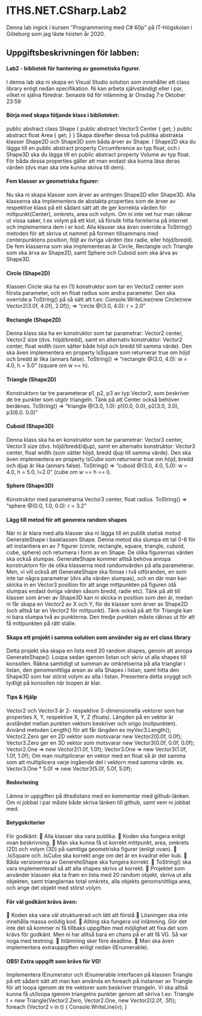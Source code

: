 # ITHS.NET.CSharp.Lab2

Denna lab ingick i kursen "Programmering med C# 60p" på IT-Högskolan i Göteborg som jag läste hösten år 2020.

## Uppgiftsbeskrivningen för labben:
#### Lab2 - bibliotek för hantering av geometiska figurer.
I denna lab ska ni skapa en Visual Studio solution som innehåller ett class library
enligt nedan specifikation. Ni kan arbeta självständigt eller i par, vilket ni själva
föredrar. Senaste tid för inlämning är Onsdag 7:e Oktober 23:59
#### Börja med skapa följande klass i biblioteket:
public abstract class Shape
 {
 public abstract Vector3 Center { get; }
 public abstract float Area { get; }
}
Skapa därefter dessa två publika abstrakta klasser Shape2D och Shape3D som
båda ärver av Shape. I Shape2D ska du lägga till en public abstract property
Circumference av typ float, och i Shape3D ska du lägga till en public abstract
property Volume av typ float. För båda dessa properties gäller att man endast ska
kunna läsa deras värden (dvs man ska inte kunna skriva till dem).
#### Fem klasser av geometriska figurer:
Nu ska ni skapa klasser som ärver av antingen Shape2D eller Shape3D. Alla
klasserna ska implementera de abstakta properties som de ärver av respektive
klass på ett sådant sätt att de ger korrekta värden för mittpunkt(Center), omkrets,
area och volym. Om ni inte vet hur man räknar ut vissa saker, t.ex volym på ett
klot, så försök hitta formlerna på internet och implementera dem i er kod.
Alla klasser ska även override:a ToString() metoden för att skriva ut namnet på
formen tillsammans med centerpunktens position, följt av övriga värden (tex
radie, eller höjd/bredd).
De fem klasserna som ska implementeras är Circle, Rectangle och Triangle som
ska ärva av Shape2D, samt Sphere och Cuboid som ska ärva av Shape3D. 
#### Circle (Shape2D)
Klassen Circle ska ha en (1) konstruktor som tar en Vector2 center som första
parameter, och en float radius som andra parameter. Den ska override:a
ToString() på så sätt att t.ex:
Console.WriteLine(new Circle(new Vector2(3.0f, 4.0f), 2.0f));
=> “circle @(3.0, 4.0): r = 2.0”
#### Rectangle (Shape2D)
Denna klass ska ha en konstruktor som tar parametrar: Vector2 center, Vector2
size (dvs. höjd/bredd), samt en alternativ konstruktor: Vector2 center, float width
(som sätter både höjd och bredd till samma värde).
Den ska även implementera en property IsSquare som returnerar true om höjd
och bredd är lika (annars false).
ToString() => “rectangle @(3.0, 4.0): w = 4.0, h = 5.0” (square om w == h).
#### Triangle (Shape2D)
Konstruktorn tar tre parameterar p1, p2, p3 av typ Vector2, som beskriver de tre
punkter som utgör triangeln. Tänk på att Center också behöver beräknas.
ToString() => “triangle @(3.0, 1.0): p1(0.0, 0.0), p2(3.0, 3.0), p3(6.0. 0.0)”
#### Cuboid (Shape3D)
Denna klass ska ha en konstruktor som tar parametrar: Vector3 center, Vector3
size (dvs. höjd/bredd/djup), samt en alternativ konstruktor: Vector3 center, float
width (som sätter höjd, bredd djup till samma värde).
Den ska även implementera en property IsCube som returnerar true om höjd,
bredd och djup är lika (annars false).
ToString() => “cuboid @(3.0, 4.0, 5.0): w = 4.0, h = 5.0, l=2.0” (cube om w == h ==
l). 
#### Sphere (Shape3D)
Konstruktor med parametrarna Vector3 center, float radius.
ToString() => “sphere @(0.0, 1.0, 0.0): r = 3.2”
#### Lägg till metod för att generera random shapes
När ni är klara med alla klasser ska ni lägga till en publik statisk metod
GenerateShape i basklassen Shape. Denna metod ska slumpa ett tal 0-6 för att
instantiera en av 7 figurer (circle, rectangle, square, triangle, cuboid, cube,
sphere) och returnera i form av en Shape.
De olika figurernas värden ska också slumpas. GenerateShape kommer alltså
behöva anropa konstruktorn för de olika klasserna med randomvärden på alla
parameterar.
Men, vi vill också att GenerateShape ska finnas i två utföranden, en som inte tar
några parametrar (dvs alla värden slumpas), och en där man kan skicka in en
Vector3 position för att ange mittpunkten på figuren (då slumpas endast övriga
värden såsom bredd, radie etc). Tänk på att till klasser som ärver av Shape3D kan
ni skicka in position som den är, medan ni får skapa en Vector2 av X och Y, för de
klasser som ärver av Shape2D (och alltså tar en Vector2 för mittpunkt).
Tänk också på att för Triangle kan ni bara slumpa två av punkterna. Den tredje
punkten måste räknas ut för att få mittpunkten på rätt ställe.
#### Skapa ett projekt i samma solution som använder sig av ert class library
Detta projekt ska skapa en lista med 20 random shapes, genom att anropa
GenerateShape(). Loopa sedan igenom listan och skriv ut alla shapes till konsollen.
Räkna samtidigt ut summan av omkretserna på alla trianglar i listan,
den genomsnittliga arean av alla Shapes i listan,
samt hitta den Shape3D som har störst volym av alla i listan.
Presentera detta snyggt och tydligt på konsollen när loopen är klar. 
#### Tips & Hjälp
Vector2 och Vector3 är 2- respektive 3-dimensionella vektorer som har properties
X, Y, respektive X, Y, Z (floats).
Längden på en vektor är avståndet mellan punkten vektorn beskriver och origo
(nollpunkten). Använd metoden Length() för att får längden ex myVec3.Length();
Vector2.Zero ger en 2D vektor som motsvarar new Vector2(0.0f, 0.0f);
Vector3.Zero ger en 3D vektor som motsvarar new Vector3(0.0f, 0.0f, 0.0f);
Vector2.One => new Vector2(1.0f, 1.0f);
Vector3.One => new Vector3(1.0f, 1.0f, 1.0f);
Om man multiplicerar en vektor med en float så är det samma som att
multiplicera varje ingående del i vektorn med samma värde.
ex. Vector3.One * 5.0f => new Vector3(5.0f, 5.0f, 5.0f);
#### Redovisning
Lämna in uppgiften på ithsdistans med en kommentar med github-länken.
Om ni jobbat i par måste både skriva länken till github, samt vem ni jobbat med.
#### Betygskriterier
För godkänt:
 Alla klasser ska vara publika.
 Koden ska fungera enligt ovan beskrivning.
 Man ska kunna få ut korrekt mittpunkt, area, omkrets (2D) och volym (3D)
på samtliga geometriska figurer (enligt ovan).
 .IsSquare och .IsCube ska korrekt ange om det är en kvadrat eller kub.
 Båda versionerna av GenereteShape ska fungera korrekt.
 ToString() ska vara implementerad så att alla shapes skrivs ut korrekt.
 Projektet som använder klassen ska ta fram en lista med 20 random objekt,
skriva ut alla objekten, samt trianglarnas total omkrets, alla objekts
genomsnittliga area, och ange det objekt med störst volym. 
#### För väl godkänt krävs även:
 Koden ska vara väl strukturerad och lätt att förstå
 Lösningen ska inte innehålla massa onödig kod.
 Allting ska fungera vid inlämning. Gör det inte det så kommer ni få tillbaks
uppgiften med möjlighet att fixa det som krävs för godkänt. Men ni har
alltså bara en chans på er att få VG. Så var noga med testning.
 Inlämning sker före deadline.
 Man ska även implementera extrauppgiften enligt nedan (IEnumerable).
#### OBS! Extra uppgift som krävs för VG!
Implementera IEnumerator och IEnumerable interfacen på klassen Triangle på
ett sådant sätt att man kan använda en foreach på instanser av Triangle för att
loopa igenom de tre vektorer som beskriver triangeln.
Vi ska alltså kunna få ut/loopa igenom triangelns punkter genom att skriva t.ex:
Triangle t = new Triangle(Vector2.Zero, Vector2.One, new Vector2(2.0f, .5f));
foreach (Vector2 v in t)
{
 Console.WriteLine(v);
} 
